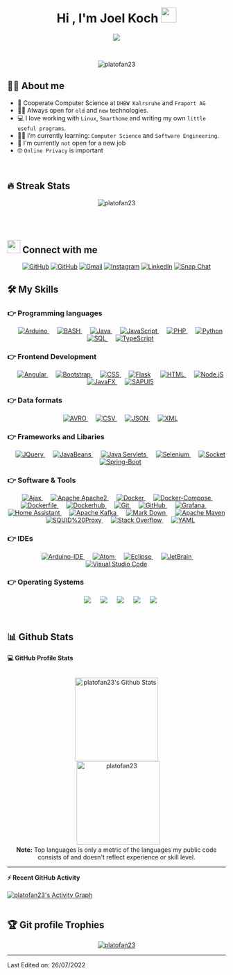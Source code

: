 <h1 align="center">Hi , I'm Joel Koch <img src="https://media.giphy.com/media/hvRJCLFzcasrR4ia7z/giphy.gif" width="35"></h1>
<p align="center">
  <a href="https://github.com/DenverCoder1/readme-typing-svg"><img src="https://readme-typing-svg.herokuapp.com?lines=21+Years+old;Cooperate+Computer+Science+Student;Currently+writing+bachelors+thesis;Working+at+Fraport+AG;Always%20learning%20new%20things&center=true&width=500&height=50"></a>
</p>


<br>

<p align="center"> 
	<img src="https://komarev.com/ghpvc/?username=platofan23&label=Profile%20views&color=0e75b6&style=plastic" alt="platofan23" /> 
</p>


## :sassy_man:  About me
- :school: Cooperate Computer Science at `DHBW Kalrsruhe` and `Fraport AG`
- :technologist: Always open for `old` and `new` technologies. 
- :computer: I love working with `Linux`, `Smarthome` and writing my own `little useful programs`.
- :student: I’m currently learning: `Computer Science` and `Software Engineering`.
- :thinking: I'm currently `not` open for a new job
- :nerd_face: `Online Privacy` is important

<br>

## 🔥 Streak Stats
<p align="center"><img src="https://github-readme-streak-stats.herokuapp.com/?user=platofan23&theme=algolia" alt="platofan23" /></p>

<br>
<br>


## <img src="https://media.giphy.com/media/iY8CRBdQXODJSCERIr/giphy.gif" width="30px"> Connect with me
<p align="center">
<a href="https://hub.docker.com/u/platofan23"><img src="https://img.shields.io/badge/Dockerhub-blue.svg?style=plastic&logo=docker&logoColor=white" alt="GitHub"/></a>
	<a href="https://github.com/platofan23"><img src="https://img.shields.io/badge/Github-%23181717.svg?style=plastic&logo=github&logoColor=white" alt="GitHub"/></a>
	<a href="mailto:j-develop@tutanota.com"><img img src="https://img.shields.io/badge/Gmail-%23EA4335.svg?style=plastic&logo=gmail&logoColor=white" alt="Gmail"/></a>
	        <a href="https://www.instagram.com/joel_13_12/"><img src="https://img.shields.io/badge/Instagram-%23E4405F.svg?style=plastic&logo=instagram&logoColor=white" alt="Instagram"/></a>
	<a href="https://www.linkedin.com/in/joel-koch/"><img src="https://img.shields.io/badge/Linkedin-%230A66C2.svg?style=plastic&logo=linkedin&logoColor=white" alt="LinkedIn"/></a>
	<a href="https://www.snapchat.com/add/joel_ko1312"><img src="https://img.shields.io/badge/Snapchat-%23FFFC00.svg?style=plastic&logo=snapchat&logoColor=black" alt="Snap Chat"/></a>
</p>




## 🛠️ My Skills

### 👉 Programming languages

<p align="center">
  &emsp;
  <a href="https://www.arduino.cc/">
    <img alt="Arduino" src="https://img.shields.io/badge/Arduino-028E8D.svg?style=plastic&logo=Arduino&logoColor=white">
  </a>
  &emsp;
  <a href="https://www.linux-community.de/ausgaben/linuxuser/2000/12/teil-1-grundlagen-der-bash/">
    <img alt="BASH" src="https://img.shields.io/badge/BASH-3E474A.svg?style=plastic&logo=GNU Bash&logoColor=white">
  </a>
  &emsp;
  <a href="https://www.java.com" target="_blank"> 
    <img alt="Java" src="https://img.shields.io/badge/Java-5281A0.svg?style=plastic&logo=OpenJDK&logoColor=orange">
  </a>
  &emsp; 
  <a href="https://developer.mozilla.org/de-DE/docs/Web/JavaScript" target="_blank"> 
     <img alt="JavaScript" src="https://img.shields.io/badge/JavaScript-F7DE1F.svg?style=plastic&logo=javascript&logoColor=black">
   </a>
  &emsp;
     <a href="https://www.php.net/" target="_blank">
    <img alt="PHP" src="https://img.shields.io/badge/PHP-C9CBFB.svg?style=plastic&logo=php&logoColor=black">
  </a>
  &emsp;
   <a href="https://www.python.org" target="_blank">
    <img alt="Python" src="https://img.shields.io/badge/Python-FBFBFB.svg?style=plastic&logo=python&logoColor=366E9D">
  </a>
    &emsp;
   <a href="https://www.w3schools.com/sql/" target="_blank">
    <img alt="SQL" src="https://img.shields.io/badge/SQL-FFFFFF.svg?style=plastic&logo=MySQL&logoColor=1C668E">
  </a>
  &emsp; 
  <a href="https://www.typescriptlang.org/" target="_blank"> 
     <img alt="TypeScript" src="https://img.shields.io/badge/TypeScript-3178C6.svg?style=plastic&logo=typescript&logoColor=FEFEFE">
   </a>
</p>

### 👉 Frontend Development
<p align="center"> 
  &emsp;
  <a href="https://angular.io/" target="_blank">
    <img alt="Angular" src="https://img.shields.io/badge/Angular-C3002F.svg?style=plastic&logo=angular&logoColor=white">
  </a> 
  &emsp;
  <a href="https://getbootstrap.com/" target="_blank">
    <img alt="Bootstrap" src="https://img.shields.io/badge/Bootstrap-7809F7.svg?style=plastic&logo=Bootstrap&logoColor=white">
  </a> 
  &emsp;
  <a href="https://www.w3schools.com/css/" target="_blank">
    <img alt="CSS" src="https://img.shields.io/badge/CSS-304CDE.svg?style=plastic&logo=css3&logoColor=white">
  </a> 
  &emsp; 
  <a href="#"><img alt="Flask" src="https://img.shields.io/badge/Flask-white.svg?style=plastic&logo=flask&logoColor=black"></a>
  &emsp;
  <a href="https://www.w3.org/html/" target="_blank"> 
   <img alt="HTML" src="https://img.shields.io/badge/HTML5-D35837.svg?style=plastic&logo=html5&logoColor=white">
  </a>   
  &emsp;
  <a href="https://nodejs.org/en/" target="_blank"> 
   <img alt="Node.jS" src="https://img.shields.io/badge/Node.js-77B161.svg?style=plastic&logo=Node.js&logoColor=white">
  </a>   
  &emsp;
  <a href="https://openjfx.io/" target="_blank">
    <img alt="JavaFX" src="https://img.shields.io/badge/JavaFX-53829E.svg?style=plastic&logo=OpenJDK&logoColor=white">
  </a> 
  &emsp;
  <a href="https://sapui5.hana.ondemand.com/" target="_blank">
    <img alt="SAPUI5" src="https://img.shields.io/badge/SAPUI5-FF5016.svg?style=plastic&logo=SAP&logoColor=white">
  </a>  
</p>

### 👉 Data formats
<p align="center">
  &emsp;
  <a href="https://avro.apache.org/">
    <img alt="AVRO" src="https://img.shields.io/badge/Apache%20Avro-1E3052.svg?style=plastic&logo=Apache&logoColor=white">
  </a>
  &emsp;
  <a href="https://en.wikipedia.org/wiki/Comma-separated_values">
    <img alt="CSV" src="https://img.shields.io/badge/CSV-1E3052.svg?style=plastic&logo=Microsoft Excel&logoColor=white">
  </a>
  &emsp;
  <a href="https://www.json.org/json-en.html">
   <img alt="JSON" img src="https://img.shields.io/badge/JSON-373737.svg?style=plastic&logo=json&logoColor=white">
  </a>
  &emsp;
  <a href="https://www.w3schools.com/xml/xml_whatis.asp">
   <img alt="XML" img src="https://img.shields.io/badge/XML-005EAE.svg?style=plastic&logo=W3C&logoColor=white">
  </a>
</p>

 ### 👉 Frameworks and Libaries
<p align="center">
  &emsp;
  <a href="https://jquery.com/">
   <img alt="JQuery" src="https://img.shields.io/badge/JQuery-FEFEFE.svg?&style=plastic&logo=JQuery&logoColor=1169AE">
  </a>
  &emsp;
  <a href="https://www.javatpoint.com/java-bean">
   <img alt="JavaBeans" src="https://img.shields.io/badge/JavaBeans-5281A0.svg?&style=plastic&logo=OpenJDK&logoColor=1169AE">
  </a>
  &emsp;
  <a href="https://www.javatpoint.com/servlet-tutorial">
   <img alt="Java Servlets" src="https://img.shields.io/badge/Java%20Servlets-5281A0.svg?&style=plastic&logo=OpenJDK&logoColor=1169AE">
  </a>
  &emsp;
  <a href="https://www.selenium.dev/">
   <img alt="Selenium" src="https://img.shields.io/badge/Selenium-%2343B02A.svg?&style=plastic&logo=selenium&logoColor=white">
  </a>
  &emsp;
  <a href="https://socket.io/">
   <img alt="Socket" src="https://img.shields.io/badge/Socket-black.svg?&style=plastic&logo=Socket.IO&logoColor=white">
  </a>
  &emsp;
  <a href="https://spring.io/projects/spring-boot">
   <img alt="Spring-Boot" src="https://img.shields.io/badge/-Spring%20Boot-6DB33F?style=plastic&logo=spring-boot&logoColor=white">
  </a>
</p>

 ### 👉 Software & Tools
 
<p align="center">
  &emsp;
  <a href="https://www.w3schools.com/js/js_ajax_intro.asp">
   <img alt="Ajax" src="https://img.shields.io/badge/Ajax-%23F05033.svg?style=plastic&logo=W3C&logoColor=white">
  </a>
  &emsp;
  <a href="https://httpd.apache.org/">
   <img alt="Apache Apache2" src="https://img.shields.io/badge/Apache%20Apache2-621424.svg?style=plastic&logo=Apache&logoColor=white">
  </a>
  &emsp;
  <a href="https://www.docker.com/">
   <img alt="Docker" src="https://img.shields.io/badge/Docker%20-blue.svg?style=plastic&logo=docker&logoColor=white">
  </a>
  &emsp;
  <a href="https://docs.docker.com/compose/">
   <img alt="Docker-Compose" src="https://img.shields.io/badge/Docker%20Compose-blue.svg?style=plastic&logo=docker&logoColor=white">
  </a>
  &emsp;
  <a href="https://docs.docker.com/engine/reference/builder/">
   <img alt="Dockerfile" src="https://img.shields.io/badge/Dockerfile-blue.svg?style=plastic&logo=docker&logoColor=white">
  </a>
  &emsp;
  <a href="https://hub.docker.com/">
   <img alt="Dockerhub" src="https://img.shields.io/badge/Dockerhub-blue.svg?style=plastic&logo=docker&logoColor=white">
  </a>
  &emsp;
  <a href="https://git-scm.com/">
   <img alt="Git" src="https://img.shields.io/badge/Git-964934.svg?style=plastic&logo=git&logoColor=white">
  </a>
  &emsp;
  <a href="https://github.com/">
   <img alt="GitHub" src="https://img.shields.io/badge/Github-%23181717.svg?style=plastic&logo=github&logoColor=white">
  </a>
  &emsp;
  <a href="https://grafana.com/">
   <img alt="Grafana" src="https://img.shields.io/badge/Grafana-F27622.svg?style=plastic&logo=Grafana&logoColor=white">
  </a>
  &emsp;
  <a href="https://www.home-assistant.io/">
   <img alt="Home Assistant" src="https://img.shields.io/badge/Home%20Assistant-53C0F1.svg?style=plastic&logo=Home Assistant&logoColor=white">
  </a>
  &emsp;
  <a href="https://kafka.apache.org/">
   <img alt="Apache Kafka" img src="https://img.shields.io/badge/Apache%20Kafka-CDCBC9.svg?style=plastic&logo=Apache Kafka&logoColor=black">
  </a>
  &emsp;
  <a href="https://www.markdownguide.org/">
   <img alt="Mark Down" src="https://img.shields.io/badge/Markdown-000000?style=plastic&logo=markdown&logoColor=white">
  </a>
  &emsp;
  <a href="https://maven.apache.org/">
   <img alt="Apache Maven" img src="https://img.shields.io/badge/Apache%20Maven-%23000000.svg?style=plastic&logo=Apache Maven&logoColor=white">
  </a>
  &emsp;
  <a href="http://www.squid-cache.org/">
   <img alt="SQUID%20Proxy" src="https://img.shields.io/badge/SQUID%20Proxy-4CB5D2?style=plastic&logo=TurboSquid&logoColor=white">
  </a>
  &emsp;
  <a href="https://stackoverflow.com/">
   <img alt="Stack Overflow" src="https://img.shields.io/badge/Stack%20Overflow-323232?style=plastic&logo=stack-overflow&logoColor=763C0D">
  </a>
  &emsp;
  <a href="https://yaml.org/">
   <img alt="YAML" src="https://img.shields.io/badge/YAML-black?style=plastic&logo=XAML&logoColor=763C0D">
  </a>
</p>

 ### 👉 IDEs
 
<p align="center">
  &emsp;
  <a href="https://www.arduino.cc/">
    <img alt="Arduino-IDE" src="https://img.shields.io/badge/Arduino%20IDE-028E8D.svg?style=plastic&logo=Arduino&logoColor=white">
  </a>
  &emsp;
  <a href="https://atom.io/">
   <img alt="Atom" src="https://img.shields.io/badge/Atom-EED9B7.svg?&style=plastic&logo=atom&logoColor=white"/> 
  </a>
  &emsp;
  <a href="https://www.eclipse.org/">
   <img alt="Eclipse" src="https://img.shields.io/badge/Eclipse%20ide-6E3E04.svg?&style=plastic&logo=eclipse%20ide&logoColor=white"/>
  </a>
  &emsp;
  <a href="https://www.jetbrains.com/">
   <img alt="JetBrain" src="https://img.shields.io/badge/Jetbrains-ED3E7A.svg?style=plastic&logo=jetbrains&logoColor=white"/>
  </a>
  &emsp;
  <a href="https://code.visualstudio.com/">
   <img alt="Visual Studio Code" src="https://img.shields.io/badge/Visual%20Studio%20Code-0078d7.svg?style=plastic&logo=visual-studio-code&logoColor=white">
  </a>
</p>

 ### 👉 Operating Systems
 
<p align="center">
  &emsp;
    <a href="#"><img src="https://img.shields.io/badge/Debian-%2348B9C7.svg?style=plastic&&logo=debian&logoColor=white" /></a>    
  &emsp;
    <a href="#"><img src="https://img.shields.io/badge/Linux-FCC624?style=plastic&logo=linux&logoColor=black"></a>
  &emsp;
    <a href="#"><img src="https://img.shields.io/badge/Pop!_os-%2348B9C7.svg?style=plastic&&logo=pop!_os&logoColor=white" /></a>    
  &emsp;
    <a href="#"><img src="https://img.shields.io/badge/Ubuntu-E95420?style=plastic&logo=ubuntu&logoColor=white"></a>
  &emsp;
    <a href="#"><img src="https://img.shields.io/badge/Windows-0078D6?style=plastic&logo=windows&logoColor=white"></a>
</p>

<br/>

## 📊 Github Stats

  <summary><b>💻 GitHub Profile Stats</b></summary>
  <br/>
  <p align="center">
    <a href="https://github.com/anuraghazra/github-readme-stats"><img alt="platofan23's Github Stats" src="https://github-readme-stats.vercel.app/api?username=platofan23&show_icons=true&count_private=true&theme=algolia" height="192px"/></a>
<br/>
  &nbsp;
	  <img src="https://github-readme-stats.vercel.app/api/top-langs?username=platofan23&langs_count=10&show_icons=true&locale=en&layout=compact&theme=algolia" alt="platofan23" height="192px"/>
  <br/>
  <b>Note:</b> Top languages is only a metric of the languages my public code consists of and doesn't reflect experience or skill level.
  </p>

----

  <summary><b>⚡ Recent GitHub Activity</b></summary>
  <br/>
   <a href="https://github.com/platofan23"><img alt="platofan23's Activity Graph" src="https://activity-graph.herokuapp.com/graph?username=platofan23&custom_title=platofan23's%20Contribution%20Graph&theme=react-dark" /></a>
  <br/>


<br/>

## :trophy: Git profile Trophies

<p align="center"> <a href="https://github.com/ryo-ma/github-profile-trophy"><img src="https://github-profile-trophy.vercel.app/?username=platofan23&layout=compact&theme=algolia" alt="platofan23" /></a> </p>

-----
Last Edited on: 26/07/2022


